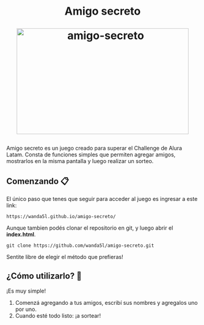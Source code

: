 <h1 align= center>Amigo secreto
<p align="center">
<img  align= center width="450" height="277" alt="amigo-secreto" src="https://github.com/user-attachments/assets/f0c4c7c0-8d7a-40a2-a1cb-60a4e0406bc1" />
</p>
</h1>

<p>Amigo secreto es un juego creado para superar el Challenge de Alura Latam. 
  Consta de funciones simples que permiten agregar amigos, mostrarlos en la misma pantalla y luego realizar un sorteo.</p>

  ## Comenzando 📋
  El único paso que tenes que seguir para acceder al juego es ingresar a este link:
  ```
https://wanda5l.github.io/amigo-secreto/
```
Aunque tambien podés clonar el repositorio en git, y luego abrir el **index.html**.
```
git clone https://github.com/wanda5l/amigo-secreto.git
```

Sentite libre de elegir el método que prefieras!

## ¿Cómo utilizarlo? 🚀
¡Es muy simple!
1. Comenzá agregando a tus amigos, escribí sus nombres y agregalos uno por uno.
2. Cuando esté todo listo: ¡a sortear!

